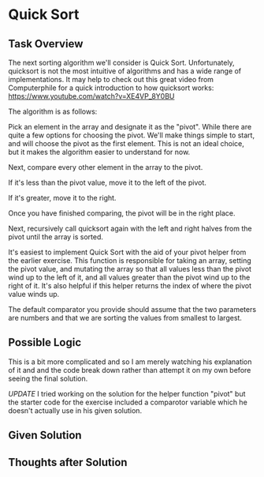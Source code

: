# Quick Sort

## Task Overview
The next sorting algorithm we'll consider is Quick Sort. Unfortunately, quicksort is not the most intuitive of algorithms and has a wide range of implementations. It may help to check out this great video from Computerphile for a quick introduction to how quicksort works: https://www.youtube.com/watch?v=XE4VP_8Y0BU

The algorithm is as follows:

Pick an element in the array and designate it as the "pivot". While there are quite a few options for choosing the pivot. We'll make things simple to start, and will choose the pivot as the first element. This is not an ideal choice, but it makes the algorithm easier to understand for now.

Next, compare every other element in the array to the pivot.

If it's less than the pivot value, move it to the left of the pivot.

If it's greater, move it to the right.

Once you have finished comparing, the pivot will be in the right place.

Next, recursively call quicksort again with the left and right halves from the pivot until the array is sorted.

It's easiest to implement Quick Sort with the aid of your pivot  helper from the earlier exercise. This function is responsible for taking an array, setting the pivot value, and mutating the array so that all values less than the pivot wind up to the left of it, and all values greater than the pivot wind up to the right of it. It's also helpful if this helper returns the index of where the pivot value winds up.

The default comparator you provide should assume that the two parameters are numbers and that we are sorting the values from smallest to largest.

## Possible Logic
This is a bit more complicated and so I am merely watching his explanation of it and and the code break down rather than attempt it on my own before seeing the final solution.

*UPDATE* I tried working on the solution for the helper function "pivot" but the starter code for the exercise included a comparotor variable which he doesn't actually use in his given solution.

## Given Solution

## Thoughts after Solution

